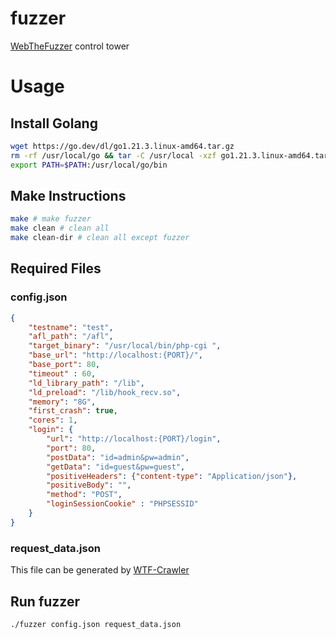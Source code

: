 # fuzzer
[WebTheFuzzer](https://github.com/BoB-WebFuzzing/WTFuzzer-PHP) control tower

# Usage
## Install Golang

```bash
wget https://go.dev/dl/go1.21.3.linux-amd64.tar.gz
rm -rf /usr/local/go && tar -C /usr/local -xzf go1.21.3.linux-amd64.tar.gz
export PATH=$PATH:/usr/local/go/bin
```

## Make Instructions

```bash
make # make fuzzer
make clean # clean all
make clean-dir # clean all except fuzzer
```

## Required Files
### config.json

```json
{
    "testname": "test",
    "afl_path": "/afl",
    "target_binary": "/usr/local/bin/php-cgi ",
    "base_url": "http://localhost:{PORT}/",
    "base_port": 80,
    "timeout" : 60,
    "ld_library_path": "/lib",
    "ld_preload": "/lib/hook_recv.so",
    "memory": "8G",
    "first_crash": true,
    "cores": 1,
    "login": {
        "url": "http://localhost:{PORT}/login",
        "port": 80,
        "postData": "id=admin&pw=admin",
        "getData": "id=guest&pw=guest",
        "positiveHeaders": {"content-type": "Application/json"},
        "positiveBody": "",
        "method": "POST",
        "loginSessionCookie" : "PHPSESSID"
    }
}
```

### request_data.json
This file can be generated by [WTF-Crawler](https://github.com/BoB-WebFuzzing/WTF-Crawler)

## Run fuzzer

```bash
./fuzzer config.json request_data.json
```
